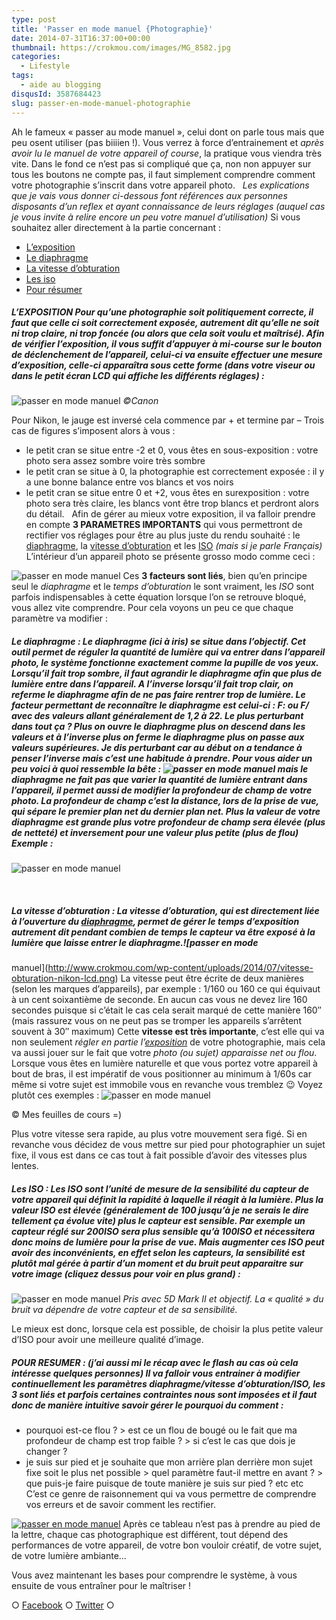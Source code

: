 ```yaml
---
type: post
title: 'Passer en mode manuel {Photographie}'
date: 2014-07-31T16:37:00+00:00
thumbnail: https://crokmou.com/images/MG_8582.jpg
categories:
  - Lifestyle
tags:
  - aide au blogging
disqusId: 3587684423
slug: passer-en-mode-manuel-photographie
---
```


Ah le fameux « passer au mode manuel », celui dont on parle tous mais que peu osent utiliser (pas biiiien !). Vous verrez à force d’entrainement et _après avoir lu le manuel de votre appareil of course_, la pratique vous viendra très vite. Dans le fond ce n’est pas si compliqué que ça, non non appuyer sur tous les boutons ne compte pas, il faut simplement comprendre comment votre photographie s’inscrit dans votre appareil photo.   _Les explications que je vais vous donner ci-dessous font références aux personnes disposants d’un reflex et ayant connaissance de leurs réglages (auquel cas je vous invite à relire encore un peu votre manuel d’utilisation)_ Si vous souhaitez aller directement à la partie concernant :
* [L’exposition](#exposition)
* [Le diaphragme](#diaphragme)
* [La vitesse d’obturation](#vitesse)
* [Les iso](#iso)
* [Pour résumer](#resumer)

##### <a name="exposition"></a>L’EXPOSITION Pour qu’une photographie soit politiquement correcte, il faut que celle ci soit **correctement exposée**, autrement dit qu’elle ne soit ni trop claire, ni trop foncée _(ou alors que cela soit voulu et maîtrisé)_. Afin de vérifier l’exposition, il vous suffit d’appuyer à mi-course sur le bouton de déclenchement de l’appareil, celui-ci va ensuite effectuer une **mesure d’exposition**, celle-ci apparaîtra sous cette forme (dans votre viseur ou dans le petit écran LCD qui affiche les différents réglages) :

![passer en mode manuel](http://www.crokmou.com/wp-content/uploads/2014/07/Capture-d-----cran-2014-07-27----16.38.07.png) _©Canon_

Pour Nikon, le jauge est inversé cela commence par + et termine par – Trois cas de figures s’imposent alors à vous :
* le petit cran se situe entre -2 et 0, vous êtes en sous-exposition : votre photo sera assez sombre voire très sombre
* le petit cran se situe à 0, la photographie est correctement exposée : il y a une bonne balance entre vos blancs et vos noirs
* le petit cran se situe entre 0 et +2, vous êtes en surexposition : votre photo sera très claire, les blancs vont être trop blancs et perdront alors du détail.   Afin de gérer au mieux votre exposition, il va falloir prendre en compte **3 PARAMETRES IMPORTANTS** qui vous permettront de rectifier vos réglages pour être au plus juste du rendu souhaité : le [diaphragme](#diaphragme), la [vitesse d’obturation](#vitesse) et les [ISO](#iso) _(mais si je parle Français)_ L’intérieur d’un appareil photo se présente grosso modo comme ceci :

![passer en mode manuel](http://www.crokmou.com/wp-content/uploads/2014/07/Capture-d-----cran-2014-07-22----21.06.51.png) Ces **3 facteurs sont liés**, bien qu’en principe seul le _diaphragme_ et le _temps d’obturation_ le sont vraiment, les _ISO_ sont parfois indispensables à cette équation lorsque l’on se retrouve bloqué, vous allez vite comprendre. Pour cela voyons un peu ce que chaque paramètre va modifier :

##### <a name="diaphragme"></a>Le diaphragme : Le diaphragme (ici à iris) se situe dans l’objectif. Cet outil permet de réguler la quantité de lumière qui va entrer dans l’appareil photo, le système fonctionne exactement comme la pupille de vos yeux. Lorsqu’il fait **trop sombre**, il faut **agrandir le diaphragme** afin que plus de lumière entre dans l’appareil. A l’inverse lorsqu’il fait **trop clair**, on **referme le diaphragme** afin de ne pas faire rentrer trop de lumière. _Le facteur permettant de reconnaître le diaphragme est celui-ci_ : **F: ou F/** avec des valeurs allant généralement de 1,2 à 22\. Le plus perturbant dans tout ça ? Plus on ouvre le diaphragme plus on descend dans les valeurs et à l’inverse plus on ferme le diaphragme plus on passe aux valeurs supérieures. Je dis perturbant car au début on a tendance à penser l’inverse mais c’est une habitude à prendre. Pour vous aider un peu voici à quoi ressemble la bête : ![passer en mode manuel](http://www.crokmou.com/wp-content/uploads/2014/07/mode-manuel-diaphragme-photographie.png) mais le diaphragme ne fait pas que varier la quantité de lumière entrant dans l’appareil, il permet aussi de **modifier la profondeur de champ** de votre photo. La profondeur de champ c’est _la distance_, lors de la prise de vue, _qui sépare le premier plan net du dernier plan net_. Plus la valeur de votre diaphragme est grande plus votre profondeur de champ sera élevée (plus de netteté) et inversement pour une valeur plus petite (plus de flou) Exemple :

![passer en mode manuel](http://www.crokmou.com/wp-content/uploads/2014/07/prondeur-de-champ-diaphragme-reflex-crokmou.jpg)

 

##### <a name="vitesse"></a>La vitesse d’obturation : La vitesse d’obturation, qui est directement liée à l’ouverture du [diaphragme](#diaphragme), permet de **gérer le temps d’exposition** autrement dit pendant combien de temps le capteur va être exposé à la lumière que laisse entrer le diaphragme.![passer en mode

manuel](http://www.crokmou.com/wp-content/uploads/2014/07/vitesse-obturation-nikon-lcd.png) La vitesse peut être écrite de deux manières (selon les marques d’appareils), par exemple : 1/160 ou 160 ce qui équivaut à un cent soixantième de seconde. En aucun cas vous ne devez lire 160 secondes puisque si c’était le cas cela serait marqué de cette manière 160″ (mais rassurez vous on ne peut pas se tromper les appareils s’arrêtent souvent à 30″ maximum) Cette **vitesse est très importante**, c’est elle qui va non seulement _régler en partie l’[exposition](#exposition)_ de votre photographie, mais cela va aussi jouer sur le fait que votre _photo (ou sujet) apparaisse net ou flou_. Lorsque vous êtes en lumière naturelle et que vous portez votre appareil à bout de bras, il est impératif de vous positionner au minimum à 1/60s car même si votre sujet est immobile vous en revanche vous tremblez 😉 Voyez plutôt ces exemples : ![passer en mode manuel](http://www.crokmou.com/wp-content/uploads/2014/07/exemple-vitesse-obturation-flou-bouge.png)

© Mes feuilles de cours =)

Plus votre vitesse sera rapide, au plus votre mouvement sera figé. Si en revanche vous décidez de vous mettre sur pied pour photographier un sujet fixe, il vous est dans ce cas tout à fait possible d’avoir des vitesses plus lentes.

##### <a name="iso"></a>Les ISO : Les ISO sont l’unité de mesure de la sensibilité du capteur de votre appareil qui définit la rapidité à laquelle il réagit à la lumière. Plus la **valeur ISO est élevée** (généralement de 100 jusqu’à je ne serais le dire tellement ça évolue vite) plus le **capteur est sensible**. Par exemple un capteur réglé sur 200ISO sera plus sensible qu’à 100ISO et nécessitera donc moins de lumière pour la prise de vue. Mais augmenter ces ISO peut avoir des inconvénients, en effet selon les capteurs, la sensibilité est plutôt mal gérée à partir d’un moment et du bruit peut apparaitre sur votre image (cliquez dessus pour voir en plus grand) :

![passer en mode manuel](http://www.crokmou.com/wp-content/uploads/2014/07/iso-photo-grain-crokmou.jpg)
_Pris avec 5D Mark II et objectif. La « qualité » du bruit va dépendre de votre capteur et de sa sensibilité._

Le mieux est donc, lorsque cela est possible, de choisir la plus petite valeur d’ISO pour avoir une meilleure qualité d’image.

##### <a name="resumer"></a>POUR RESUMER : (j’ai aussi mi le récap avec le flash au cas où cela intéresse quelques personnes) Il va falloir vous entrainer à modifier continuellement les paramètres diaphragme/vitesse d’obturation/ISO, les 3 sont liés et parfois certaines contraintes nous sont imposées et il faut donc de manière intuitive savoir gérer le pourquoi du comment :
* pourquoi est-ce flou ? > est ce un flou de bougé ou le fait que ma profondeur de champ est trop faible ? > si c’est le cas que dois je changer ?
* je suis sur pied et je souhaite que mon arrière plan derrière mon sujet fixe soit le plus net possible > quel paramètre faut-il mettre en avant ? > que puis-je faire puisque de toute manière je suis sur pied ? etc etc C’est ce genre de raisonnement qui va vous permettre de comprendre vos erreurs et de savoir comment les rectifier.

[![passer en mode manuel](http://www.crokmou.com/wp-content/uploads/2014/07/recap-mode-manuel-vitesse-diaph-iso.jpg)](http://www.crokmou.com/wp-content/uploads/2014/07/recap-mode-manuel-vitesse-diaph-iso.jpg)
Après ce tableau n’est pas à prendre au pied de la lettre, chaque cas photographique est différent, tout dépend des performances de votre appareil, de votre bon vouloir créatif, de votre sujet, de votre lumière ambiante…

Vous avez maintenant les bases pour comprendre le système, à vous ensuite de vous entraîner pour le maîtriser !

○ [Facebook](https://www.facebook.com/crokmou.blog) ○ [Twitter](https://twitter.com/Crokmou) ○
